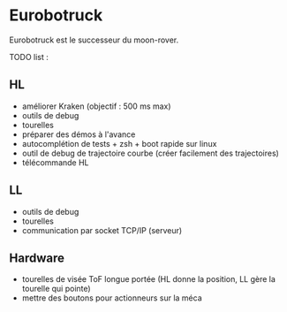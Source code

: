 # Eurobotruck

Eurobotruck est le successeur du moon-rover.

TODO list :

## HL

- améliorer Kraken (objectif : 500 ms max)
- outils de debug
- tourelles
- préparer des démos à l'avance
- autocomplétion de tests + zsh + boot rapide sur linux
- outil de debug de trajectoire courbe (créer facilement des trajectoires)
- télécommande HL

## LL

- outils de debug
- tourelles
- communication par socket TCP/IP (serveur)

## Hardware

- tourelles de visée ToF longue portée (HL donne la position, LL gère la tourelle qui pointe)
- mettre des boutons pour actionneurs sur la méca

